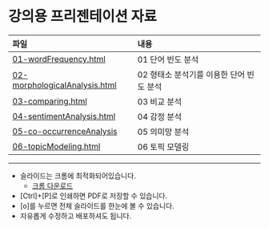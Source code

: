 # 강의용 프리젠테이션 자료

파일           | 내용
:------------- |:-------------
[01-wordFrequency.html](https://youngwoos.github.io/Doit_textmining/01-wordFrequency.html)| 01 단어 빈도 분석
[02-morphologicalAnalysis.html](https://youngwoos.github.io/Doit_textmining/02-morphologicalAnalysis.html)| 02 형태소 분석기를 이용한 단어 빈도 분석
[03-comparing.html](https://youngwoos.github.io/Doit_textmining/03-comparing.html)| 03 비교 분석
[04-sentimentAnalysis.html](https://youngwoos.github.io/Doit_textmining/04-sentimentAnalysis.html)| 04 감정 분석
[05-co-occurrenceAnalysis](https://youngwoos.github.io/Doit_textmining/05/05-co-occurrenceAnalysis.html)| 05 의미망 분석
[06-topicModeling.html](https://youngwoos.github.io/Doit_textmining/06/06-topicModeling.html)| 06 토픽 모델링
---

- 슬라이드는 크롬에 최적화되어있습니다. 
  - [크롬 다운로드](https://www.google.com/chrome/)
- [Ctrl]+[P]로 인쇄하면 PDF로 저장할 수 있습니다.
- [o]를 누르면 전체 슬라이드를 한눈에 볼 수 있습니다.
- 자유롭게 수정하고 배포하셔도 됩니다.
